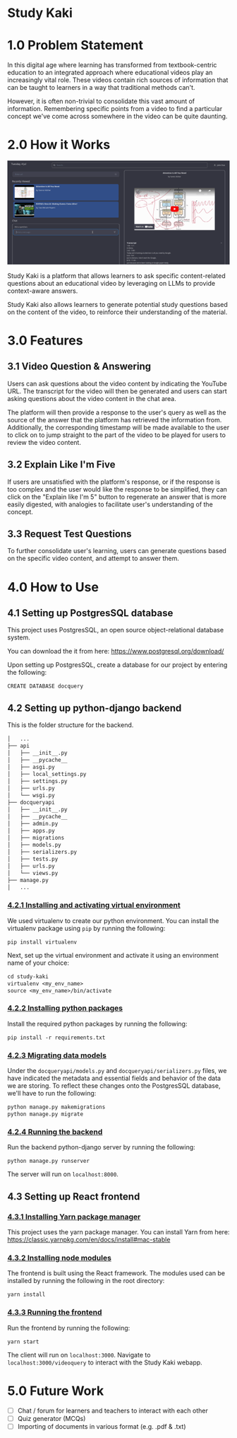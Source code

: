 # Study Kaki

# 1.0 Problem Statement

In this digital age where learning has transformed from textbook-centric education to an integrated approach where educational videos play an increasingly vital role. These videos contain rich sources of information that can be taught to learners in a way that traditional methods can't.

However, it is often non-trivial to consolidate this vast amount of information. Remembering specific points from a video to find a particular concept we've come across somewhere in the video can be quite daunting.

# 2.0 How it Works

![Alt Text](/images/studyKakiExample.gif)

Study Kaki is a platform that allows learners to ask specific content-related questions about an educational video by leveraging on LLMs to provide context-aware answers.

Study Kaki also allows learners to generate potential study questions based on the content of the video, to reinforce their understanding of the material.

# 3.0 Features

## 3.1 Video Question & Answering

Users can ask questions about the video content by indicating the YouTube URL. The transcript for the video will then be generated and users can start asking questions about the video content in the chat area.

The platform will then provide a response to the user's query as well as the source of the answer that the platform has retrieved the information from. Additionally, the corresponding timestamp will be made available to the user to click on to jump straight to the part of the video to be played for users to review the video content.

## 3.2 Explain Like I'm Five

If users are unsatisfied with the platform's response, or if the response is too complex and the user would like the response to be simplified, they can click on the "Explain like I'm 5" button to regenerate an answer that is more easily digested, with analogies to facilitate user's understanding of the concept.

## 3.3 Request Test Questions

To further consolidate user's learning, users can generate questions based on the specific video content, and attempt to answer them.

# 4.0 How to Use

## 4.1 Setting up PostgresSQL database

This project uses PostgresSQL, an open source object-relational database system.

You can download the it from here:
https://www.postgresql.org/download/

Upon setting up PostgresSQL, create a database for our project by entering the following:

```
CREATE DATABASE docquery
```

## 4.2 Setting up python-django backend

This is the folder structure for the backend.

```
│   ...
├── api
│   ├── __init__.py
│   ├── __pycache__
│   ├── asgi.py
│   ├── local_settings.py
│   ├── settings.py
│   ├── urls.py
│   └── wsgi.py
├── docqueryapi
│   ├── __init__.py
│   ├── __pycache__
│   ├── admin.py
│   ├── apps.py
│   ├── migrations
│   ├── models.py
│   ├── serializers.py
│   ├── tests.py
│   ├── urls.py
│   └── views.py
├── manage.py
│   ...
```

### <u>4.2.1 Installing and activating virtual environment</u>

We used virtualenv to create our python environment. You can install the virtualenv package using `pip` by running the following:

```
pip install virtualenv
```

Next, set up the virtual environment and activate it using an environment name of your choice:

```
cd study-kaki
virtualenv <my_env_name>
source <my_env_name>/bin/activate
```

### <u>4.2.2 Installing python packages</u>

Install the required python packages by running the following:

```
pip install -r requirements.txt
```

### <u>4.2.3 Migrating data models</u>

Under the `docqueryapi/models.py` and `docqueryapi/serializers.py` files, we have indicated the metadata and essential fields and behavior of the data we are storing. To reflect these changes onto the PostgresSQL database, we'll have to run the following:

```
python manage.py makemigrations
python manage.py migrate
```

### <u>4.2.4 Running the backend</u>

Run the backend python-django server by running the following:

```
python manage.py runserver
```

The server will run on `localhost:8000`.

## 4.3 Setting up React frontend

### <u>4.3.1 Installing Yarn package manager</u>

This project uses the yarn package manager. You can install Yarn from here:
https://classic.yarnpkg.com/en/docs/install#mac-stable

### <u>4.3.2 Installing node modules</u>

The frontend is built using the React framework. The modules used can be installed by running the following in the root directory:

```
yarn install
```

### <u>4.3.3 Running the frontend</u>

Run the frontend by running the following:

```
yarn start
```

The client will run on `localhost:3000`. Navigate to `localhost:3000/videoquery` to interact with the Study Kaki webapp.

# 5.0 Future Work

- [ ] Chat / forum for learners and teachers to interact with each other
- [ ] Quiz generator (MCQs)
- [ ] Importing of documents in various format (e.g. .pdf & .txt)
